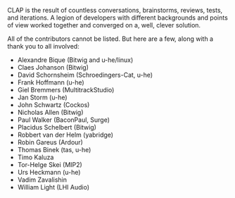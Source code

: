 CLAP is the result of countless conversations, brainstorms, reviews, tests,
and iterations. A legion of developers with different backgrounds and points
of view worked together and converged on a, well, clever solution.

All of the contributors cannot be listed. But here are a few, along with a
thank you to all involved:

- Alexandre Bique (Bitwig and u-he/linux)
- Claes Johanson (Bitwig)
- David Schornsheim (Schroedingers-Cat, u-he)
- Frank Hoffmann (u-he)
- Giel Bremmers (MultitrackStudio)
- Jan Storm (u-he)
- John Schwartz (Cockos)
- Nicholas Allen (Bitwig)
- Paul Walker (BaconPaul, Surge)
- Placidus Schelbert (Bitwig)
- Robbert van der Helm (yabridge)
- Robin Gareus (Ardour)
- Thomas Binek (tas, u-he)
- Timo Kaluza
- Tor-Helge Skei (MIP2)
- Urs Heckmann (u-he)
- Vadim Zavalishin
- William Light (LHI Audio)
